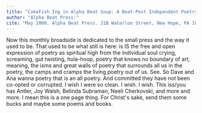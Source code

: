 ```yaml
---
title: "CokeFish Ing in Alpha Beat Soup: A Beat-Post Independent Poetry "
author: "Alpha Beat Press:"
cite: "May 2000. Alpha Beat Press. 31B Waterloo Street, New Hope, PA 18938."
---
```


Now this monthly broadside is dedicated to the small press and the way it used to be. That used to be what still is here: is IS the free and open expression of poetry as spiritual high from the individual soul crying, screaming, gut twisting, hula-hoop, poetry that knows no boundary of art, meaning, the isms and great walls of poetry that surrounds all us in the poetry, the camps and cramps the living poetry out of us. See. So Dave and Ana wanna poetry that is an all poetry. And committed they have not been co-opted or corrupted. I wish I were so clean. I wish. I wish. This iss/you has Antler, Joy Walsh, Belinda Subraman, Neeli Cherkovski, and more and more. I mean this is a one page thing. For Christ's sake, send them some bucks and maybe some poems and books.
